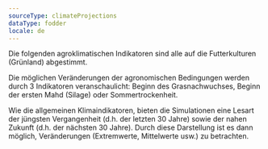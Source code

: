 ```yaml
---
sourceType: climateProjections
dataType: fodder
locale: de
---
```


Die folgenden agroklimatischen Indikatoren sind alle auf die Futterkulturen
(Grünland) abgestimmt.

Die möglichen Veränderungen der agronomischen Bedingungen werden durch 3
Indikatoren veranschaulicht: Beginn des Grasnachwuchses, Beginn der ersten Mahd
(Silage) oder Sommertrockenheit.

Wie die allgemeinen Klimaindikatoren, bieten die Simulationen eine Lesart der
jüngsten Vergangenheit (d.h. der letzten 30 Jahre) sowie der nahen Zukunft
(d.h. der nächsten 30 Jahre). Durch diese Darstellung ist es dann möglich,
Veränderungen (Extremwerte, Mittelwerte usw.) zu betrachten.
